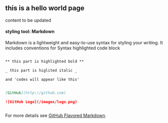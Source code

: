 ## this is a hello world page

content to be updated



#### styling tool: Markdown

Markdown is a lightweight and easy-to-use syntax for styling your writing. It includes conventions for Syntax highlighted code block

```markdown

** this part is highlighted bold **

_ this part is higlited italic _

and 'codes will appear like this'


[GitHub](http://github.com)

![GitHub Logo](/images/logo.png)



```


For more details see [GitHub Flavored Markdown](https://guides.github.com/features/mastering-markdown/).




